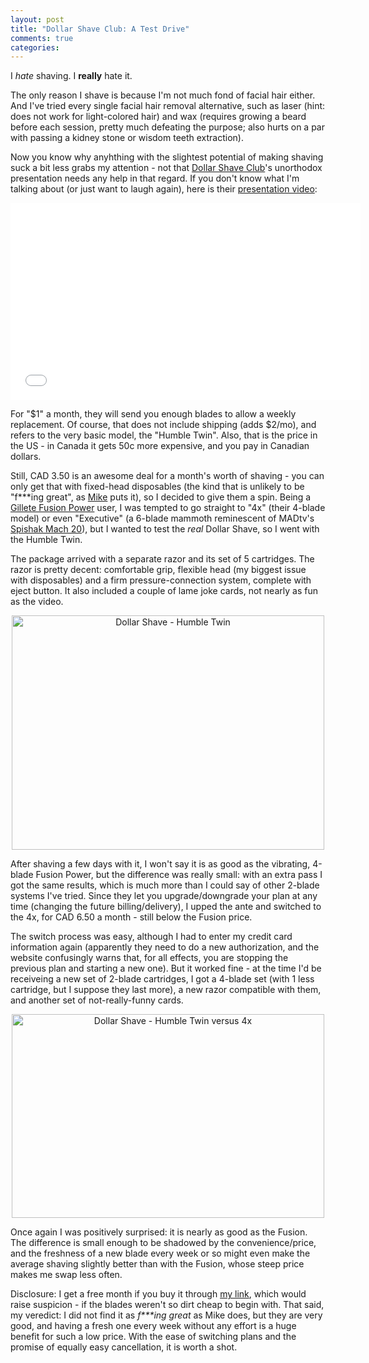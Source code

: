 ```yaml
---
layout: post
title: "Dollar Shave Club: A Test Drive"
comments: true
categories:
---
```

I *hate* shaving. I **really** hate it.

The only reason I shave is because I'm not much fond of facial hair either. And I've tried every single facial hair removal alternative, such as laser (hint: does not work for light-colored hair) and wax (requires growing a beard before each session, pretty much defeating the purpose; also hurts on a par with passing a kidney stone or wisdom teeth extraction).

Now you know why anyhthing with the slightest potential of making shaving suck a bit less grabs my attention - not that [Dollar Shave Club][1]'s unorthodox presentation needs any help in that regard. If you don't know what I'm talking about (or just want to laugh again), here is their [presentation video][2]:

<center><iframe width="560" height="315" src="//www.youtube.com/embed/ZUG9qYTJMsI" frameborder="0" allowfullscreen></iframe></center>

For "$1" a month, they will send you enough blades to allow a weekly replacement. Of course, that does not include shipping (adds $2/mo), and refers to the very basic model, the "Humble Twin". Also, that is the price in the US - in Canada it gets 50c more expensive, and you pay in Canadian dollars.

Still, CAD 3.50 is an awesome deal for a month's worth of shaving - you can only get that with fixed-head disposables (the kind that is unlikely to be "f\*\*\*ing great", as [Mike][3] puts it), so I decided to give them a spin. Being a [Gillete Fusion Power][5] user, I was tempted to go straight to "4x" (their 4-blade model) or even "Executive" (a 6-blade mammoth reminescent of MADtv's [Spishak Mach 20][6]), but I wanted to test the *real* Dollar Shave, so I went with the Humble Twin.

The package arrived with a separate razor and its set of 5 cartridges. The razor is pretty decent: comfortable grip, flexible head (my biggest issue with disposables) and a firm pressure-connection system, complete with eject button. It also included a couple of lame joke cards, not nearly as fun as the video.

<center><a href="http://www.flickr.com/photos/chesterbr/10063526203/" title="Dollar Shave - Humble Twin by chesterbr, on Flickr"><img src="//farm8.staticflickr.com/7332/10063526203_2a7bb0b246.jpg" width="500" height="375" alt="Dollar Shave - Humble Twin"></a></center>

After shaving a few days with it, I won't say it is as good as the vibrating, 4-blade Fusion Power, but the difference was really small: with an extra pass I got the same results, which is much more than I could say of other 2-blade systems I've tried. Since they let you upgrade/downgrade your plan at any time (changing the future billing/delivery), I upped the ante and switched to the 4x, for CAD 6.50 a month - still below the Fusion price.

The switch process was easy, although I had to enter my credit card information again (apparently they need to do a new authorization, and the website confusingly warns that, for all effects, you are stopping the previous plan and starting a new one). But it worked fine - at the time I'd be receiveing a new set of 2-blade cartridges, I got a 4-blade set (with 1 less cartridge, but I suppose they last more), a new razor compatible with them, and another set of not-really-funny cards.

<center><a href="http://www.flickr.com/photos/chesterbr/10063412234/" title="Dollar Shave - Humble Twin versus 4x by chesterbr, on Flickr"><img src="//farm3.staticflickr.com/2862/10063412234_b3ba32c073.jpg" width="500" height="326" alt="Dollar Shave - Humble Twin versus 4x"></a></center>

Once again I was positively surprised: it is nearly as good as the Fusion. The difference is small enough to be shadowed by the convenience/price, and the freshness of a new blade every week or so might even make the average shaving slightly better than with the Fusion, whose steep price makes me swap less often.

Disclosure: I get a free month if you buy it through [my link][1], which would raise suspicion - if the blades weren't so dirt cheap to begin with. That said, my veredict: I did not find it as *f\*\*\*ing great* as Mike does, but they are very good, and having a fresh one every week without any effort is a huge benefit for such a low price. With the ease of switching plans and the promise of equally easy cancellation, it is worth a shot.

[1]: http://ca.dollarshaveclub.com/ref/index/r/5yqdo/nqlc7b/s/tx/cx/1/
[2]: http://youtu.be/ZUG9qYTJMsI
[3]: https://twitter.com/mrdubin
[5]: http://www.gillette.com/en/ca/products/razors/Fusion.aspx
[6]: http://www.youtube.com/watch?v=UjAZnGeBcgg
